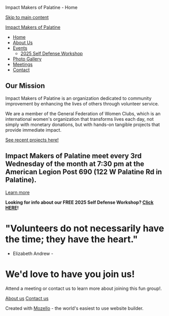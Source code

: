 Impact Makers of Palatine - Home



[Skip to main content](javascript:;)

[Impact Makers of Palatine](/)

* [Home](/)
* [About Us](/about-us/)
* [Events](/events/)
  + [2025 Self Defense Workshop](/events/2025-self-defense-workshop/)
* [Photo Gallery](/photo-gallery/)
* [Meetings](/meetings/)
* [Contact](/contact/)



Our Mission
-----------

Impact Makers of Palatine is an organization dedicated to community improvement by enhancing the lives of others through volunteer service.

We are a member of the General Federation of Women Clubs, which is an international women's organization that transforms lives each day, not simply with monetary donations, but with hands-on tangible projects that provide immediate impact.

[See recent projects here!](/photo-gallery/)

Impact Makers of Palatine meet every 3rd Wednesday of the month at 7:30 pm at the American Legion Post 690 (122 W Palatine Rd in Palatine).
-------------------------------------------------------------------------------------------------------------------------------------------

[Learn more](/meetings/)

**Looking for info about our FREE 2025 Self Defense Workshop? [Click HERE](/events/2025-self-defense-workshop/)!**

"Volunteers do not necessarily have the time; they have the heart."
===================================================================

- Elizabeth Andrew -

We'd love to have you join us!
==============================

Attend a meeting or contact us to learn more about joining this fun group!.

[​About us​](/about-us/)
[​Contact us​](/contact/)

Created with [Mozello](https://www.mozello.com) - the world's easiest to use website builder.